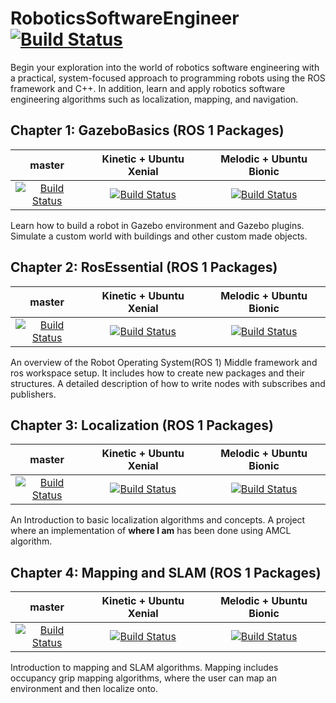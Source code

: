 # RoboticsSoftwareEngineer [![Build Status][ci-image]][ci]
Begin your exploration into the world of robotics software engineering with a practical, system-focused approach to programming robots using the ROS framework and C++. In addition, learn and apply robotics software engineering algorithms such as localization, mapping, and navigation.
## Chapter 1: GazeboBasics (ROS 1 Packages) 
|master|Kinetic + Ubuntu Xenial|Melodic + Ubuntu Bionic|
|:---:|:---:|:---:|
|[![Build Status][ci-image]][ci]|[![Build Status][ci-image]][ci]|[![Build Status](https://travis-ci.org/ROBOTIS-GIT/turtlebot3.svg?branch=ros2-devel)](https://travis-ci.org/ROBOTIS-GIT/turtlebot3)|

Learn how to build a robot in Gazebo environment and Gazebo plugins. Simulate a custom world with buildings and other custom made objects.

## Chapter 2: RosEssential (ROS 1 Packages) 
|master|Kinetic + Ubuntu Xenial|Melodic + Ubuntu Bionic|
|:---:|:---:|:---:|
|[![Build Status][ci-image]][ci]|[![Build Status][ci-image]][ci]|[![Build Status](https://travis-ci.org/ROBOTIS-GIT/turtlebot3.svg?branch=ros2-devel)](https://travis-ci.org/ROBOTIS-GIT/turtlebot3)|

An overview of the Robot Operating System(ROS 1) Middle framework and ros workspace setup. It includes how to create new packages and their structures. A detailed description of how to write nodes with subscribes and publishers.

## Chapter 3: Localization (ROS 1 Packages) 
|master|Kinetic + Ubuntu Xenial|Melodic + Ubuntu Bionic|
|:---:|:---:|:---:|
|[![Build Status][ci-image]][ci]|[![Build Status][ci-image]][ci]|[![Build Status](https://travis-ci.org/ROBOTIS-GIT/turtlebot3.svg?branch=ros2-devel)](https://travis-ci.org/ROBOTIS-GIT/turtlebot3)|

An Introduction to basic localization algorithms and concepts. A project where an implementation of **where I am** has been done using AMCL algorithm.

## Chapter 4: Mapping and SLAM (ROS 1 Packages) 
|master|Kinetic + Ubuntu Xenial|Melodic + Ubuntu Bionic|
|:---:|:---:|:---:|
|[![Build Status][ci-image]][ci]|[![Build Status][ci-image]][ci]|[![Build Status](https://travis-ci.org/ROBOTIS-GIT/turtlebot3.svg?branch=ros2-devel)](https://travis-ci.org/ROBOTIS-GIT/turtlebot3)|

Introduction to mapping and SLAM algorithms. Mapping includes occupancy grip mapping algorithms, where the user can map an environment and then localize onto.  

[community]: https://thoughtbot.com/community?utm_source=github
[hire]: https://thoughtbot.com/hire-us?utm_source=github
[ci-image]: https://travis-ci.org/thoughtbot/factory_bot.svg
[ci]: https://travis-ci.org/thoughtbot/factory_bot?branch=master
[grade-image]: https://codeclimate.com/github/thoughtbot/factory_bot/badges/gpa.svg
[grade]: https://codeclimate.com/github/thoughtbot/factory_bot
[version-image]: https://badge.fury.io/rb/factory_bot.svg
[version]: https://badge.fury.io/rb/factory_bot
[hound-badge-image]: https://img.shields.io/badge/Reviewed_by-Hound-8E64B0.svg
[hound]: https://houndci.com
